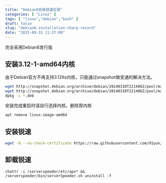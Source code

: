 ```yaml
---
title: "Debian8安装锐速实录"
categories: [ "Linux" ]
tags: [ "linux","debian","bash" ]
draft: false
slug: "debian8-installation-sharp-record"
date: "2015-09-15 11:37:00"
---
```


完全采用Debian8发行版
## 安装3.12-1-amd64内核
由于Debian官方不再支持3.12lts内核，只能通过snapshot做变通的解决方法。

```bash
wget http://snapshot.debian.org/archive/debian/20140310T221406Z/pool/main/l/linux/linux-image-3.12-1-amd64_3.12.9-1_amd64.deb
wget http://snapshot.debian.org/archive/debian/20140310T221406Z/pool/main/l/linux/linux-headers-3.12-1-common_3.12.9-1_amd64.deb
dpkg -i *.deb
```
安装完成重启时请自行选择内核，删除原内核

```bash
apt remove linux-image-amd64
```
## 安装锐速

```bash
wget -N --no-check-certificate https://raw.githubusercontent.com/91yun/serverspeeder/master/serverspeeder-all.sh && bash serverspeeder-all.sh
```
## 卸载锐速

```
chattr -i /serverspeeder/etc/apx* && /serverspeeder/bin/serverSpeeder.sh uninstall -f
```